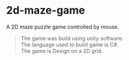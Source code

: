 # 2d-maze-game
A 2D maze puzzle game controlled by mouse.</br> 
>The game was build using unity software.</br>
>The language used to build game is C#.</br>
>The game is Design on a 2D grid.
